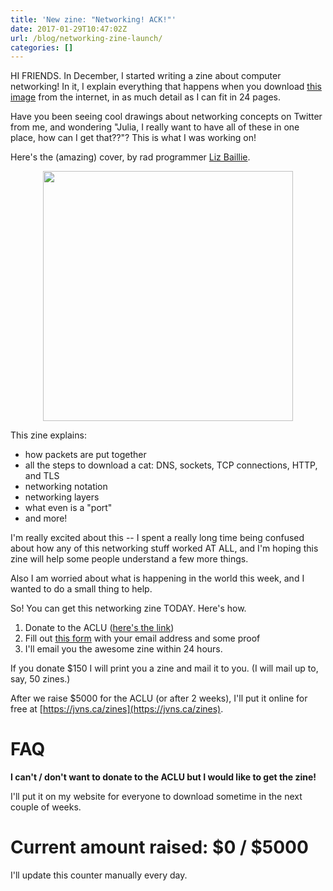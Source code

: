 ```yaml
---
title: 'New zine: "Networking! ACK!"'
date: 2017-01-29T10:47:02Z
url: /blog/networking-zine-launch/
categories: []
---
```


HI FRIENDS. In December, I started writing a zine about computer
networking! In it, I explain everything that happens when you download
[this image](http://jvns.ca/cat.png) from the internet, in as much
detail as I can fit in 24 pages.

Have you been seeing cool drawings about networking concepts on Twitter
from me, and wondering "Julia, I really want to have all of these
in one place, how can I get that??"? This is what I was working on!

Here's the (amazing) cover, by rad programmer [Liz Baillie](https://twitter.com/_lbaillie).

<div align="center">
<img src="/images/networkingcover.png" width=400px>
</div>


This zine explains:

* how packets are put together
* all the steps to download a cat: DNS, sockets, TCP connections, HTTP,
  and TLS
* networking notation
* networking layers
* what even is a "port"
* and more!

I'm really excited about this -- I spent a really long time being
confused about how any of this networking stuff worked AT ALL, and I'm
hoping this zine will help some people understand a few more things. 

Also I am worried about what is happening in the world this week, and
I wanted to do a small thing to help.

So! You can get this networking zine TODAY. Here's how.

1. Donate to the ACLU ([here's the link](https://action.aclu.org/donate-aclu))
2. Fill out [this form](https://goo.gl/forms/emmcpzBeo3CdddgE3) with your email address and some
   proof
3. I'll email you the awesome zine within 24 hours.

If you donate $150 I will print you a zine and mail it to you. (I will
mail up to, say, 50 zines.)

After we raise $5000 for the ACLU (or after 2 weeks), I'll
put it online for free at [https://jvns.ca/zines](https://jvns.ca/zines).

# FAQ

**I can't / don't want to donate to the ACLU but I would like to get the zine!**

I'll put it on my website for everyone to download sometime in the next
couple of weeks.

# Current amount raised: $0 / $5000

I'll update this counter manually every day.
